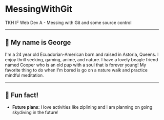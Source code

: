 # MessingWithGit
TKH IF Web Dev A - Messing with Git and some source control

---

## 🌅 **My name is George**

I'm a 24 year old Ecuadorian-American born and raised in Astoria, Queens. I enjoy thrill seeking, gaming, anime, and nature. I have a lovely beagle friend named Cooper who is an old pup with a soul that is forever young! My favorite thing to do when I'm bored is go on a nature walk and practice mindful meditation.

---

## 🎡 **Fun fact!**

- **Future plans:** I love activities like ziplining and I am planning on going skydiving in the future!